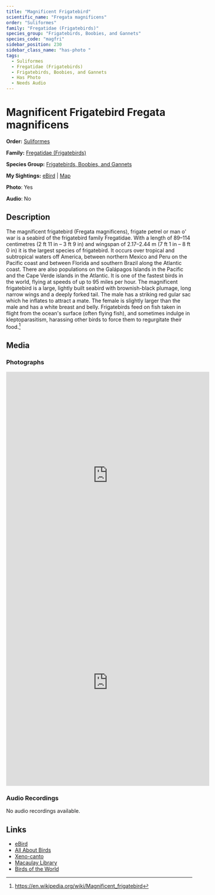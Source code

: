 ```yaml
---
title: "Magnificent Frigatebird"
scientific_name: "Fregata magnificens"
order: "Suliformes"
family: "Fregatidae (Frigatebirds)"
species_group: "Frigatebirds, Boobies, and Gannets"
species_code: "magfri"
sidebar_position: 230
sidebar_class_name: "has-photo "
tags: 
  - Suliformes
  - Fregatidae (Frigatebirds)
  - Frigatebirds, Boobies, and Gannets
  - Has Photo
  - Needs Audio
---
```


# Magnificent Frigatebird <span className='sci_name'>Fregata magnificens</span>

**Order:** [Suliformes](/tags/suliformes)

**Family:** [Fregatidae (Frigatebirds)](/tags/fregatidae-frigatebirds)

**Species Group:** [Frigatebirds, Boobies, and Gannets](/tags/frigatebirds-boobies-and-gannets)

**My Sightings:** [eBird](https://ebird.org/lifelist?r=world&time=life&spp=magfri) | [Map](/map?species_code=magfri)

**Photo**: Yes 

**Audio**: No

## Description
The magnificent frigatebird (Fregata magnificens), frigate petrel or man o' war is a seabird of the frigatebird family Fregatidae. With a length of 89–114 centimetres (2 ft 11 in – 3 ft 9 in) and wingspan of 2.17–2.44 m (7 ft 1 in – 8 ft 0 in) it is the largest species of frigatebird. It occurs over tropical and subtropical waters off America, between northern Mexico and Peru on the Pacific coast and between Florida and southern Brazil along the Atlantic coast. There are also populations on the Galápagos Islands in the Pacific and the Cape Verde islands in the Atlantic. It is one of the fastest birds in the world, flying at speeds of up to 95 miles per hour.
The magnificent frigatebird is a large, lightly built seabird with brownish-black plumage, long narrow wings and a deeply forked tail. The male has a striking red gular sac which he inflates to attract a mate. The female is slightly larger than the male and has a white breast and belly. Frigatebirds feed on fish taken in flight from the ocean's surface (often flying fish), and sometimes indulge in kleptoparasitism, harassing other birds to force them to regurgitate their food.[^1]

[^1]: https://en.wikipedia.org/wiki/Magnificent_frigatebird

## Media
### Photographs
<iframe src="https://macaulaylibrary.org/asset/627874839/embed" width="550" height="560" frameborder="0" allowfullscreen></iframe>
<iframe src="https://macaulaylibrary.org/asset/627868077/embed" width="550" height="560" frameborder="0" allowfullscreen></iframe>

### Audio Recordings
No audio recordings available.

## Links
* [eBird](https://ebird.org/species/magfri) 
* [All About Birds](https://www.allaboutbirds.org/guide/magfri) 
* [Xeno-canto](https://www.xeno-canto.org/species/fregata-magnificens) 
* [Macaulay Library](https://search.macaulaylibrary.org/catalog?taxonCode=magfri&sort=rating_rank_desc)
* [Birds of the World](https://birdsoftheworld.org/bow/species/magfri)
